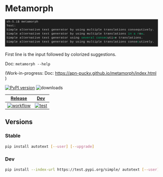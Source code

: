 # Metamorph

![IMG](/img/img.png)

First line is the input followed by colorized suggestions.

Doc: `metamorph --help`

(Work-in-progress: Doc: https://apn-pucky.github.io/metamorph/index.html )

[![PyPI version][pypi image]][pypi link]  ![downloads](https://img.shields.io/pypi/dm/metamorph.svg) 

| [Release][doc release]        | [Dev][doc test]           |
| ------------- |:-------------:|
| [![workflow][a s image]][a s link]      | [![test][a t image]][a t link]     |

## Versions

### Stable

```sh
pip install autotext [--user] [--upgrade]
```

### Dev

```sh
pip install --index-url https://test.pypi.org/simple/ autotext [--user] [--upgrade]
```
[doc release]: https://apn-pucky.github.io/metamorph/index.html
[doc test]: https://apn-pucky.github.io/metamorph/test/index.html

[pypi image]: https://badge.fury.io/py/metamorph.svg
[pypi link]: https://pypi.org/project/metamorph/

[a s image]: https://github.com/APN-Pucky/metamorph/actions/workflows/release.yml/badge.svg
[a s link]: https://github.com/APN-Pucky/metamorph/actions/workflows/release.yml
[a t link]: https://github.com/APN-Pucky/metamorph/actions/workflows/test.yml
[a t image]: https://github.com/APN-Pucky/metamorph/actions/workflows/test.yml/badge.svg
